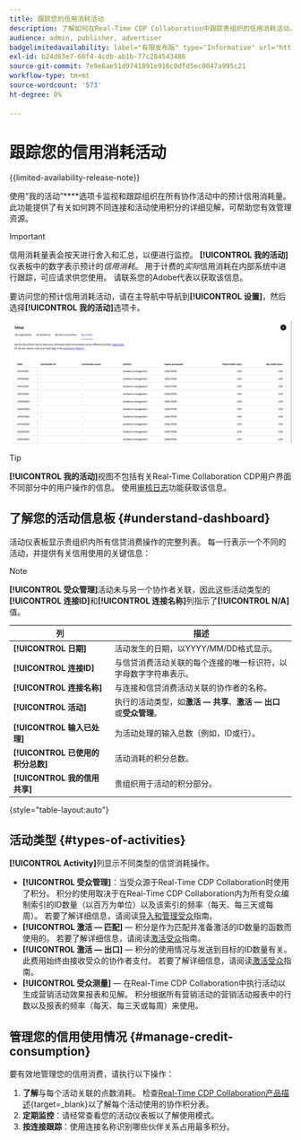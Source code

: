```yaml
---
title: 跟踪您的信用消耗活动
description: 了解如何在Real-Time CDP Collaboration中跟踪贵组织的信用消耗活动。
audience: admin, publisher, advertiser
badgelimitedavailability: label="有限发布版" type="Informative" url="https://helpx.adobe.com/legal/product-descriptions/real-time-customer-data-platform-collaboration.html newtab=true"
exl-id: b24d63e7-60f4-4cdb-ab1b-77c284543486
source-git-commit: 7e9e6ae51d9741891e916c0dfd5ec0047a995c21
workflow-type: tm+mt
source-wordcount: '573'
ht-degree: 0%

---
```


# 跟踪您的信用消耗活动

{{limited-availability-release-note}}

使用“我的活动”****&#x200B;选项卡监视和跟踪组织在所有协作活动中的预计信用消耗量。 此功能提供了有关如何跨不同连接和活动使用积分的详细见解，可帮助您有效管理资源。

>[!IMPORTANT]
>
>信用消耗量表会按天进行舍入和汇总，以便进行监控。 **[!UICONTROL 我的活动]**&#x200B;仪表板中的数字表示预计的&#x200B;*信用消耗*。 用于计费的&#x200B;*实际*&#x200B;信用消耗在内部系统中进行跟踪，可应请求供您使用。 请联系您的Adobe代表以获取该信息。

要访问您的预计信用消耗活动，请在主导航中导航到&#x200B;**[!UICONTROL 设置]**，然后选择&#x200B;**[!UICONTROL 我的活动]**&#x200B;选项卡。

![我的活动信息板显示信用消耗详细信息](/help/assets/setup/my-activity-credits/activity-dashboard.png)

>[!TIP]
>
>**[!UICONTROL 我的活动]**&#x200B;视图不包括有关Real-Time Collaboration CDP用户界面不同部分中的用户操作的信息。 使用[审核日志](/help/guide/setup/audit-logs.md)功能获取该信息。

## 了解您的活动信息板 {#understand-dashboard}

活动仪表板显示贵组织内所有信贷消费操作的完整列表。 每一行表示一个不同的活动，并提供有关信用使用的关键信息：

>[!NOTE]
>
>**[!UICONTROL 受众管理]**&#x200B;活动未与另一个协作者关联，因此这些活动类型的&#x200B;**[!UICONTROL 连接ID]**&#x200B;和&#x200B;**[!UICONTROL 连接名称]**&#x200B;列指示了&#x200B;**[!UICONTROL N/A]**&#x200B;值。

| 列 | 描述 |
|------------|--------------|
| **[!UICONTROL 日期]** | 活动发生的日期，以YYYY/MM/DD格式显示。 |
| **[!UICONTROL 连接ID]** | 与信贷消费活动关联的每个连接的唯一标识符，以字母数字字符串表示。 |
| **[!UICONTROL 连接名称]** | 与连接和信贷消费活动关联的协作者的名称。 |
| **[!UICONTROL 活动]** | 执行的活动类型，如&#x200B;**激活 — 共享**、**激活 — 出口**&#x200B;或&#x200B;**受众管理**。 |
| **[!UICONTROL 输入已处理]** | 为活动处理的输入总数（例如，ID或行）。 |
| **[!UICONTROL 已使用的积分总数]** | 活动消耗的积分总数。 |
| **[!UICONTROL 我的信用共享]** | 贵组织用于活动的积分部分。 |

{style="table-layout:auto"}

## 活动类型 {#types-of-activities}

**[!UICONTROL Activity]**&#x200B;列显示不同类型的信贷消耗操作。

* **[!UICONTROL 受众管理]**：当受众源于Real-Time CDP Collaboration时使用了积分。 积分的使用取决于在Real-Time CDP Collaboration内为所有受众编制索引的ID数量（以百万为单位）以及该索引的频率（每天、每三天或每周）。 若要了解详细信息，请阅读[导入和管理受众](/help/guide/setup/onboard-audiences.md)指南。
* **[!UICONTROL 激活 — 匹配]** — 积分是作为匹配并准备激活的ID数量的函数而使用的。 若要了解详细信息，请阅读[激活受众](/help/guide/collaborate/activate.md)指南。
* **[!UICONTROL 激活 — 出口]** — 积分的使用情况与发送到目标的ID数量有关。 此费用始终由接收受众的协作者支付。 若要了解详细信息，请阅读[激活受众](/help/guide/collaborate/activate.md)指南。
* **[!UICONTROL 受众测量]** — 在Real-Time CDP Collaboration中执行活动以生成营销活动效果报表和见解。 积分根据所有营销活动的营销活动报表中的行数以及报表的频率（每天、每三天或每周）来使用。

## 管理您的信用使用情况 {#manage-credit-consumption}

要有效地管理您的信用消费，请执行以下操作：

1. **了解**&#x200B;与每个活动关联的点数消耗。 检查[Real-Time CDP Collaboration产品描述](https://helpx.adobe.com/legal/product-descriptions/real-time-customer-data-platform-collaboration.html){target=_blank}以了解每个活动使用的协作积分表。
2. **定期监控**：请经常查看您的活动仪表板以了解使用模式。
3. **按连接跟踪**：使用连接名称识别哪些伙伴关系占用最多积分。

<!--

## Pagination and navigation

The activity list is paginated to improve performance and readability. Use the navigation controls at the bottom of the table to move between pages and adjust how many records you can view at once.

-->

